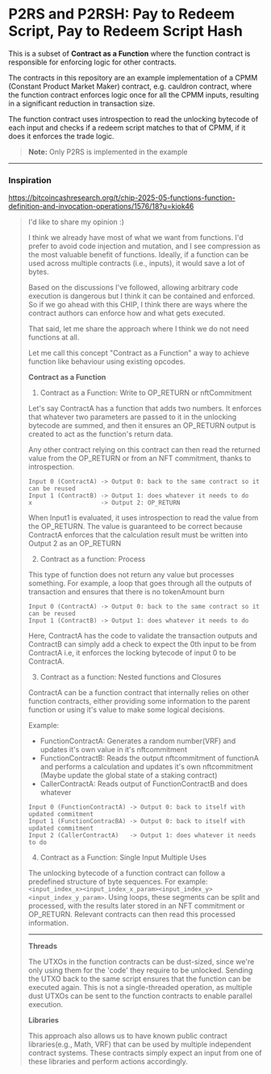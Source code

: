 # P2RS and P2RSH: Pay to Redeem Script, Pay to Redeem Script Hash

This is a subset of **Contract as a Function** where the function contract is responsible for enforcing logic for other contracts.

The contracts in this repository are an example implementation of a CPMM (Constant Product Market Maker) contract, e.g. cauldron contract, where the function contract enforces logic once for all the CPMM inputs, resulting in a significant reduction in transaction size.

The function contract uses introspection to read the unlocking bytecode of each input and checks if a redeem script matches to that of CPMM, if it does it enforces the trade logic.

> **Note:** Only P2RS is implemented in the example

----

### Inspiration

https://bitcoincashresearch.org/t/chip-2025-05-functions-function-definition-and-invocation-operations/1576/18?u=kiok46


> I'd like to share my opinion :)
> 
> I think we already have most of what we want from functions. I'd prefer to avoid code injection and mutation, and I see compression as the most valuable benefit of functions. Ideally, if a function can be used across multiple contracts (i.e., inputs), it would save a lot of bytes.
> 
> Based on the discussions I've followed, allowing arbitrary code execution is dangerous but I think it can be contained and enforced. So if we go ahead with this CHIP, I think there are ways where the contract authors can enforce how and what gets executed.
> 
> That said, let me share the approach where I think we do not need functions at all.
> 
> Let me call this concept "Contract as a Function" a way to achieve function like behaviour using existing opcodes.
> 
> **Contract as a Function**
> 
> 1. Contract as a Function:  Write to OP_RETURN or nftCommitment
> 
> Let's say ContractA has a function that adds two numbers. It enforces that whatever two parameters are passed to it in the unlocking bytecode are summed, and then it ensures an OP_RETURN output is created to act as the function's return data.
> 
> Any other contract relying on this contract can then read the returned value from the OP_RETURN or from an NFT commitment, thanks to introspection.
> 
> ```
> Input 0 (ContractA) -> Output 0: back to the same contract so it can be reused
> Input 1 (ContractB) -> Output 1: does whatever it needs to do
> x                   -> Output 2: OP_RETURN
> ```
> When Input1 is evaluated, it uses introspection to read the value from the OP_RETURN. The value is guaranteed to be correct because ContractA enforces that the calculation result must be written into Output 2 as an OP_RETURN
> 
> 2. Contract as a function: Process
> 
> This type of function does not return any value but processes something. For example, a loop that goes through all the outputs of transaction and ensures that there is no tokenAmount burn
> 
> ```
> Input 0 (ContractA) -> Output 0: back to the same contract so it can be reused  
> Input 1 (ContractB) -> Output 1: does whatever it needs to do
> ```
> 
> Here, ContractA has the code to validate the transaction outputs and ContractB can simply add a check to expect the 0th input to be from ContractA i.e, it enforces the locking bytecode of input 0 to be ContractA.
> 
> 3. Contract as a function: Nested functions and Closures
> 
> ContractA can be a function contract that internally relies on other function contracts, either providing some information to the parent function or using it's value to make some logical decisions.
> 
> Example:
> 
> - FunctionContractA: Generates a random number(VRF) and updates it's own value in it's nftcommitment
> - FunctionContractB: Reads the output nftcommitment of functionA and performs a calculation and updates it's own nftcommitment (Maybe update the global state of a staking contract)
> - CallerContractA: Reads output of FunctionContractB and does whatever
> 
> ```
> Input 0 (FunctionContractA) -> Output 0: back to itself with updated commitment
> Input 1 (FunctionContracBA) -> Output 0: back to itself with updated commitment
> Input 2 (CallerContractA)   -> Output 1: does whatever it needs to do
> ```
> 
> 4. Contract as a Function: Single Input Multiple Uses
> 
> The unlocking bytecode of a function contract can follow a predefined structure of byte sequences. For example: `<input_index_x><input_index_x_param><input_index_y><input_index_y_param>`. Using loops, these segments can be split and processed, with the results later stored in an NFT commitment or OP_RETURN. Relevant contracts can then read this processed information.
> 
> ---
> 
> **Threads**
> 
> The UTXOs in the function contracts can be dust-sized, since we're only using them for the 'code' they require to be unlocked. Sending the UTXO back to the same script ensures that the function can be executed again. This is not a single-threaded operation, as multiple dust UTXOs can be sent to the function contracts to enable parallel execution.
> 
> **Libraries**
> 
> This approach also allows us to have known public contract libraries(e.g., Math, VRF) that can be used by multiple independent contract systems. These contracts simply expect an input from one of these libraries and perform actions accordingly.